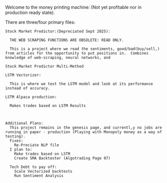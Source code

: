
  Welcome to the money printing machine: (Not yet profitable nor in production ready state).  
  
  There are three/four primary files: 
  
    Stock Market Predictor:(Depreciated Sept 2025): 
    
      THE WEB SCRAPING FUNCTIONS ARE OBSOLETE: READ ONLY. 
      
      This is a project where we read the sentiments, good/bad(buy/sell,) from articles for the opportunity to put positions in.  Combines knowledge of web-scraping, neural networks, and 
      
    Stock Market Predictor Multi-Method
    
    LSTM Vectorizer:
    
      This is where we test the LSTM model and look at its performance instead of accuracy. 
      
    LSTM Alpaca production: 
    
      Makes trades based on LSTM Results



    Additional Plans: 
      This project remains in the genesis page, and currentl,y no jobs are running in paper - production (Playing with Monopoly money as a way of testing). 
      Fixes: 
        Re-Preciate NLP file
      I plan to: 
        Make trades based on LSTM
        Create SMA Backtester (Algotrading Page 97)
        
      Tech Debt to pay off: 
        Scale Vectorized backtests 
        Run Sentiment Analysis
        
